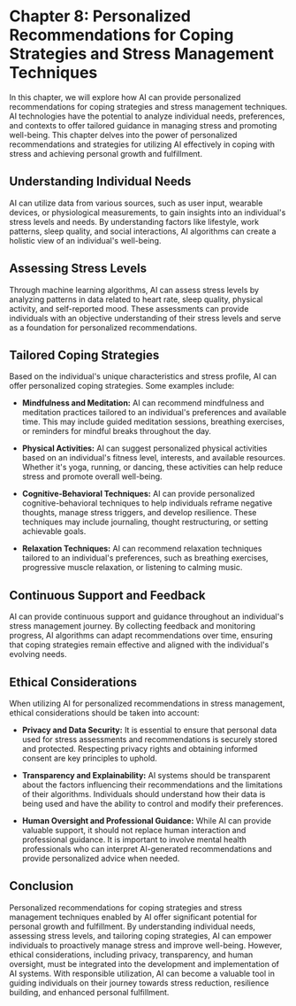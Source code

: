 Chapter 8: Personalized Recommendations for Coping Strategies and Stress Management Techniques
==============================================================================================

In this chapter, we will explore how AI can provide personalized recommendations for coping strategies and stress management techniques. AI technologies have the potential to analyze individual needs, preferences, and contexts to offer tailored guidance in managing stress and promoting well-being. This chapter delves into the power of personalized recommendations and strategies for utilizing AI effectively in coping with stress and achieving personal growth and fulfillment.

Understanding Individual Needs
------------------------------

AI can utilize data from various sources, such as user input, wearable devices, or physiological measurements, to gain insights into an individual's stress levels and needs. By understanding factors like lifestyle, work patterns, sleep quality, and social interactions, AI algorithms can create a holistic view of an individual's well-being.

Assessing Stress Levels
-----------------------

Through machine learning algorithms, AI can assess stress levels by analyzing patterns in data related to heart rate, sleep quality, physical activity, and self-reported mood. These assessments can provide individuals with an objective understanding of their stress levels and serve as a foundation for personalized recommendations.

Tailored Coping Strategies
--------------------------

Based on the individual's unique characteristics and stress profile, AI can offer personalized coping strategies. Some examples include:

* **Mindfulness and Meditation:** AI can recommend mindfulness and meditation practices tailored to an individual's preferences and available time. This may include guided meditation sessions, breathing exercises, or reminders for mindful breaks throughout the day.

* **Physical Activities:** AI can suggest personalized physical activities based on an individual's fitness level, interests, and available resources. Whether it's yoga, running, or dancing, these activities can help reduce stress and promote overall well-being.

* **Cognitive-Behavioral Techniques:** AI can provide personalized cognitive-behavioral techniques to help individuals reframe negative thoughts, manage stress triggers, and develop resilience. These techniques may include journaling, thought restructuring, or setting achievable goals.

* **Relaxation Techniques:** AI can recommend relaxation techniques tailored to an individual's preferences, such as breathing exercises, progressive muscle relaxation, or listening to calming music.

Continuous Support and Feedback
-------------------------------

AI can provide continuous support and guidance throughout an individual's stress management journey. By collecting feedback and monitoring progress, AI algorithms can adapt recommendations over time, ensuring that coping strategies remain effective and aligned with the individual's evolving needs.

Ethical Considerations
----------------------

When utilizing AI for personalized recommendations in stress management, ethical considerations should be taken into account:

* **Privacy and Data Security:** It is essential to ensure that personal data used for stress assessments and recommendations is securely stored and protected. Respecting privacy rights and obtaining informed consent are key principles to uphold.

* **Transparency and Explainability:** AI systems should be transparent about the factors influencing their recommendations and the limitations of their algorithms. Individuals should understand how their data is being used and have the ability to control and modify their preferences.

* **Human Oversight and Professional Guidance:** While AI can provide valuable support, it should not replace human interaction and professional guidance. It is important to involve mental health professionals who can interpret AI-generated recommendations and provide personalized advice when needed.

Conclusion
----------

Personalized recommendations for coping strategies and stress management techniques enabled by AI offer significant potential for personal growth and fulfillment. By understanding individual needs, assessing stress levels, and tailoring coping strategies, AI can empower individuals to proactively manage stress and improve well-being. However, ethical considerations, including privacy, transparency, and human oversight, must be integrated into the development and implementation of AI systems. With responsible utilization, AI can become a valuable tool in guiding individuals on their journey towards stress reduction, resilience building, and enhanced personal fulfillment.
